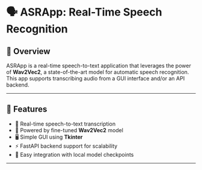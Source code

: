 # 🗣️ ASRApp: Real-Time Speech Recognition

## 📌 Overview

ASRApp is a real-time speech-to-text application that leverages the power of **Wav2Vec2**, a state-of-the-art model for automatic speech recognition.  
This app supports transcribing audio from a GUI interface and/or an API backend.

---

## 🚀 Features

- 🎤 Real-time speech-to-text transcription  
- 🧠 Powered by fine-tuned **Wav2Vec2** model  
- 🖥️ Simple GUI using **Tkinter**  
- ⚡ FastAPI backend support for scalability  
- 📂 Easy integration with local model checkpoints  

---


